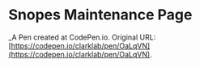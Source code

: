 # Snopes Maintenance Page
 _A Pen created at CodePen.io. Original URL: [https://codepen.io/clarklab/pen/OaLqVN](https://codepen.io/clarklab/pen/OaLqVN).

 